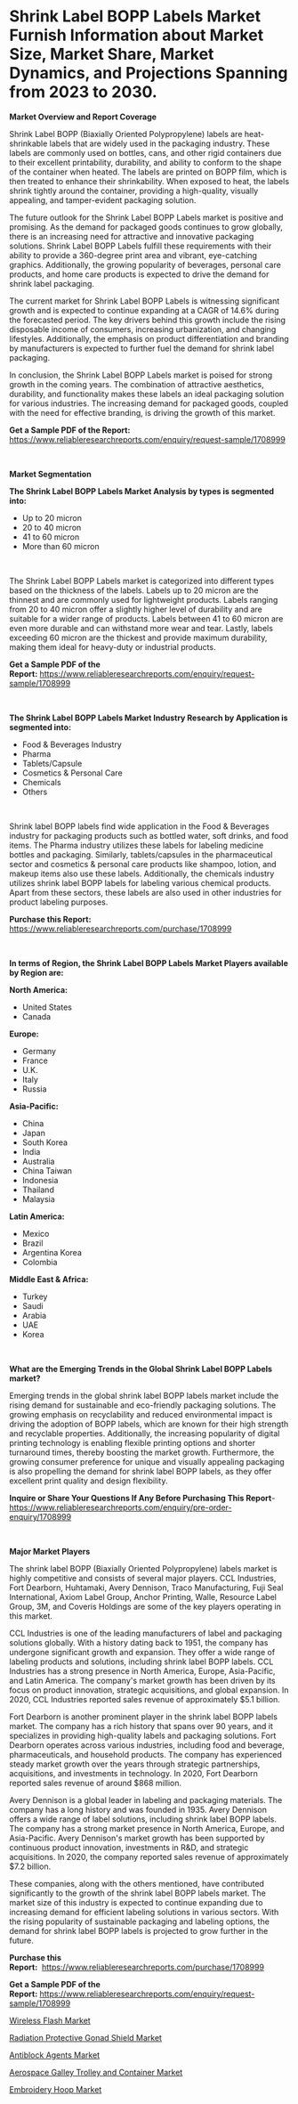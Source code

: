 <p><h1>Shrink Label BOPP Labels Market Furnish Information about Market Size, Market Share, Market Dynamics, and Projections Spanning from 2023 to 2030.</h1></p><p><strong>Market Overview and Report Coverage</strong></p>
<p><p>Shrink Label BOPP (Biaxially Oriented Polypropylene) labels are heat-shrinkable labels that are widely used in the packaging industry. These labels are commonly used on bottles, cans, and other rigid containers due to their excellent printability, durability, and ability to conform to the shape of the container when heated. The labels are printed on BOPP film, which is then treated to enhance their shrinkability. When exposed to heat, the labels shrink tightly around the container, providing a high-quality, visually appealing, and tamper-evident packaging solution.</p><p>The future outlook for the Shrink Label BOPP Labels market is positive and promising. As the demand for packaged goods continues to grow globally, there is an increasing need for attractive and innovative packaging solutions. Shrink Label BOPP Labels fulfill these requirements with their ability to provide a 360-degree print area and vibrant, eye-catching graphics. Additionally, the growing popularity of beverages, personal care products, and home care products is expected to drive the demand for shrink label packaging.</p><p>The current market for Shrink Label BOPP Labels is witnessing significant growth and is expected to continue expanding at a CAGR of 14.6% during the forecasted period. The key drivers behind this growth include the rising disposable income of consumers, increasing urbanization, and changing lifestyles. Additionally, the emphasis on product differentiation and branding by manufacturers is expected to further fuel the demand for shrink label packaging.</p><p>In conclusion, the Shrink Label BOPP Labels market is poised for strong growth in the coming years. The combination of attractive aesthetics, durability, and functionality makes these labels an ideal packaging solution for various industries. The increasing demand for packaged goods, coupled with the need for effective branding, is driving the growth of this market.</p></p>
<p><strong>Get a Sample PDF of the Report:</strong> <a href="https://www.reliableresearchreports.com/enquiry/request-sample/1708999">https://www.reliableresearchreports.com/enquiry/request-sample/1708999</a></p>
<p>&nbsp;</p>
<p><strong>Market Segmentation</strong></p>
<p><strong>The Shrink Label BOPP Labels Market Analysis by types is segmented into:</strong></p>
<p><ul><li>Up to 20 micron</li><li>20 to 40 micron</li><li>41 to 60 micron</li><li>More than 60 micron</li></ul></p>
<p>&nbsp;</p>
<p><p>The Shrink Label BOPP Labels market is categorized into different types based on the thickness of the labels. Labels up to 20 micron are the thinnest and are commonly used for lightweight products. Labels ranging from 20 to 40 micron offer a slightly higher level of durability and are suitable for a wider range of products. Labels between 41 to 60 micron are even more durable and can withstand more wear and tear. Lastly, labels exceeding 60 micron are the thickest and provide maximum durability, making them ideal for heavy-duty or industrial products.</p></p>
<p><strong>Get a Sample PDF of the Report:</strong>&nbsp;<a href="https://www.reliableresearchreports.com/enquiry/request-sample/1708999">https://www.reliableresearchreports.com/enquiry/request-sample/1708999</a></p>
<p>&nbsp;</p>
<p><strong>The Shrink Label BOPP Labels Market Industry Research by Application is segmented into:</strong></p>
<p><ul><li>Food & Beverages Industry</li><li>Pharma</li><li>Tablets/Capsule</li><li>Cosmetics & Personal Care</li><li>Chemicals</li><li>Others</li></ul></p>
<p>&nbsp;</p>
<p><p>Shrink label BOPP labels find wide application in the Food & Beverages industry for packaging products such as bottled water, soft drinks, and food items. The Pharma industry utilizes these labels for labeling medicine bottles and packaging. Similarly, tablets/capsules in the pharmaceutical sector and cosmetics & personal care products like shampoo, lotion, and makeup items also use these labels. Additionally, the chemicals industry utilizes shrink label BOPP labels for labeling various chemical products. Apart from these sectors, these labels are also used in other industries for product labeling purposes.</p></p>
<p><strong>Purchase this Report:</strong>&nbsp; <a href="https://www.reliableresearchreports.com/purchase/1708999">https://www.reliableresearchreports.com/purchase/1708999</a></p>
<p>&nbsp;</p>
<p><strong>In terms of Region, the Shrink Label BOPP Labels Market Players available by Region are:</strong></p>
<p>
    <p> <strong> North America: </strong>
        <ul>
            <li>United States</li>
            <li>Canada</li>
        </ul>
        </p> 
    <p> <strong> Europe: </strong>
        <ul>
            <li>Germany</li>
            <li>France</li>
            <li>U.K.</li>
            <li>Italy</li>
            <li>Russia</li>
        </ul>
        </p> 
    <p> <strong> Asia-Pacific: </strong>
        <ul>
            <li>China</li>
            <li>Japan</li>
            <li>South Korea</li>
            <li>India</li>
            <li>Australia</li>
            <li>China Taiwan</li>
            <li>Indonesia</li>
            <li>Thailand</li>
            <li>Malaysia</li>
        </ul>
        </p> 
    <p> <strong> Latin America: </strong>
        <ul>
            <li>Mexico</li>
            <li>Brazil</li>
            <li>Argentina Korea</li>
            <li>Colombia</li>
        </ul>
        </p> 
    <p> <strong> Middle East & Africa: </strong>
        <ul>
            <li>Turkey</li>
            <li>Saudi</li>
            <li>Arabia</li>
            <li>UAE</li>
            <li>Korea</li>
        </ul>
    </p>
    </p>
<p>&nbsp;</p>
<p><strong>What are the Emerging Trends in the Global Shrink Label BOPP Labels market?</strong></p>
<p><p>Emerging trends in the global shrink label BOPP labels market include the rising demand for sustainable and eco-friendly packaging solutions. The growing emphasis on recyclability and reduced environmental impact is driving the adoption of BOPP labels, which are known for their high strength and recyclable properties. Additionally, the increasing popularity of digital printing technology is enabling flexible printing options and shorter turnaround times, thereby boosting the market growth. Furthermore, the growing consumer preference for unique and visually appealing packaging is also propelling the demand for shrink label BOPP labels, as they offer excellent print quality and design flexibility.</p></p>
<p><strong>Inquire or Share Your Questions If Any Before Purchasing This Report</strong>- <a href="https://www.reliableresearchreports.com/enquiry/pre-order-enquiry/1708999">https://www.reliableresearchreports.com/enquiry/pre-order-enquiry/1708999</a></p>
<p>&nbsp;</p>
<p><strong>Major Market Players</strong></p>
<p><p>The shrink label BOPP (Biaxially Oriented Polypropylene) labels market is highly competitive and consists of several major players. CCL Industries, Fort Dearborn, Huhtamaki, Avery Dennison, Traco Manufacturing, Fuji Seal International, Axiom Label Group, Anchor Printing, Walle, Resource Label Group, 3M, and Coveris Holdings are some of the key players operating in this market.</p><p>CCL Industries is one of the leading manufacturers of label and packaging solutions globally. With a history dating back to 1951, the company has undergone significant growth and expansion. They offer a wide range of labeling products and solutions, including shrink label BOPP labels. CCL Industries has a strong presence in North America, Europe, Asia-Pacific, and Latin America. The company's market growth has been driven by its focus on product innovation, strategic acquisitions, and global expansion. In 2020, CCL Industries reported sales revenue of approximately $5.1 billion.</p><p>Fort Dearborn is another prominent player in the shrink label BOPP labels market. The company has a rich history that spans over 90 years, and it specializes in providing high-quality labels and packaging solutions. Fort Dearborn operates across various industries, including food and beverage, pharmaceuticals, and household products. The company has experienced steady market growth over the years through strategic partnerships, acquisitions, and investments in technology. In 2020, Fort Dearborn reported sales revenue of around $868 million.</p><p>Avery Dennison is a global leader in labeling and packaging materials. The company has a long history and was founded in 1935. Avery Dennison offers a wide range of label solutions, including shrink label BOPP labels. The company has a strong market presence in North America, Europe, and Asia-Pacific. Avery Dennison's market growth has been supported by continuous product innovation, investments in R&D, and strategic acquisitions. In 2020, the company reported sales revenue of approximately $7.2 billion.</p><p>These companies, along with the others mentioned, have contributed significantly to the growth of the shrink label BOPP labels market. The market size of this industry is expected to continue expanding due to increasing demand for efficient labeling solutions in various sectors. With the rising popularity of sustainable packaging and labeling options, the demand for shrink label BOPP labels is projected to grow further in the future.</p></p>
<p><strong>Purchase this Report:</strong>&nbsp;&nbsp;<a href="https://www.reliableresearchreports.com/purchase/1708999">https://www.reliableresearchreports.com/purchase/1708999</a></p>
<p></p>
<p><strong>Get a Sample PDF of the Report:</strong>&nbsp;<a href="https://www.reliableresearchreports.com/enquiry/request-sample/1708999">https://www.reliableresearchreports.com/enquiry/request-sample/1708999</a></p>
<p><p><a href="https://issuu.com/reportprime-2/docs/wireless-flash-market-size-2030.pptx?fr=xKAE9_zU1NQ">Wireless Flash Market</a></p><p><a href="https://github.com/lilstefpacute/Market-Research-Report-List-1/blob/main/radiation-protective-gonad-shield-market.md">Radiation Protective Gonad Shield Market</a></p><p><a href="https://issuu.com/reportprime-2/docs/antiblock-agents-market-size-2030.pptx?fr=xKAE9_zU1NQ">Antiblock Agents Market</a></p><p><a href="https://www.linkedin.com/pulse/aerospace-galley-trolley-container-market-insights-players-forecast-ejwpe/">Aerospace Galley Trolley and Container Market</a></p><p><a href="https://github.com/rexevange/Market-Research-Report-List-1/blob/main/embroidery-hoop-market.md">Embroidery Hoop Market</a></p></p>